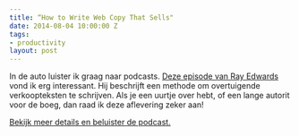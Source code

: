 ```yaml
---
title: “How to Write Web Copy That Sells"
date: 2014-08-04 10:00:00 Z
tags:
- productivity
layout: post
---
```


In de auto luister ik graag naar podcasts. [Deze episode van Ray Edwards](http://rayedwards.com/121/) vond ik erg interessant. Hij beschrijft een methode om overtuigende verkoopteksten te schrijven. Als je een uurtje over hebt, of een lange autorit voor de boeg, dan raad ik deze aflevering zeker aan!

[Bekijk meer details en beluister de podcast.](http://rayedwards.com/121/)